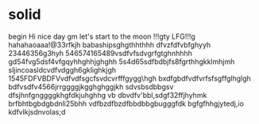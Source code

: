 # solid
begin
Hi
nice day
gm
let's start
to the moon !!!gty
LFG!!!g
hahahaoaaa!@33rfkjh
babashipsghgthhthhh
dfvzfdfvbfghyyh
23446356g3hyh
546574165489vsdfvfsdvgrfgtghnhhhh
gd54fvg5dsf4vfgqyhhghhjghghh
5s4d65sdfbdbjfs8fgrthhgkklmhjmh
sljincoasldcvdfvdggh6gklighkjgh
1545FDFVBDFVvdfvdfsgcfsvdcvrfffgygg\hgh
bxdfgbdfvdfvrfsfsgffglhglgh
bdfvsdfv4566jrrggggjkgghghggjkh
sdvsbsdbbgsv dfsjhnfgnggggkhgfdkjuhghhg
vb dbvdfv'bbl,sdgf32ffjhyhmk
brfbhtbgbdgbdnli25bhh
vdfbzdfbzdfbbdbbgbugggfdk
bgfgfhhgjytedj,io
kdfvlkjsdnvolas;d
